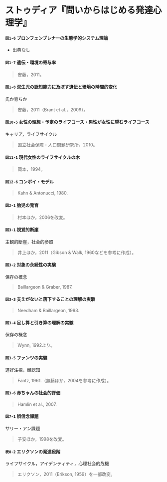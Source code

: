 # ストゥディア『問いからはじめる発達心理学』

#### `図1-6` ブロンフェンブレナーの生態学的システム理論
+ 出典なし

#### `図1-7` 遺伝・環境の寄与率
> 安藤，2011。

#### `図1-8` 双生児の認知能力に及ぼす遺伝と環境の時間的変化
氏か育ちか
> 安藤，2011（Brant et al.，2009）。

#### `図10-5` 女性の理想・予定のライフコース・男性が女性に望むライフコース
キャリア，ライフサイクル
> 国立社会保障・人口問題研究所，2010。

#### `図11-1` 現代女性のライフサイクルの木
> 岡本，1994。

#### `図12-6` コンボイ・モデル
> Kahn & Antonucci, 1980.

#### `図2-1` 胎児の発育
> 村本ほか，2006を改変。

#### `図3-1` 視覚的断崖
主観的断崖，社会的参照
> 井上ほか，2011（Gibson & Walk, 1960などを参考に作成）。

#### `図3-2` 対象の永続性の実験
保存の概念
> Baillargeon & Graber, 1987.

#### `図3-3` 支えがないと落下することの理解の実験
> Needham & Baillargeon, 1993.

#### `図3-4` 足し算と引き算の理解の実験
保存の概念
> Wynn, 1992より。

#### `図3-5` ファンツの実験
選好注視，顔認知
> Fantz, 1961.（無藤ほか，2004を参考に作成）。

#### `図3-6` 赤ちゃんの社会的評価
> Hamlin et al., 2007.

#### `図7-1` 誤信念課題
サリー・アン課題
> 子安ほか，1998を改変。

#### `表0-2` エリクソンの発達段階
ライフサイクル，アイデンティティ，心理社会的危機
> エリクソン，2011（Erikson, 1959）を一部改変。
